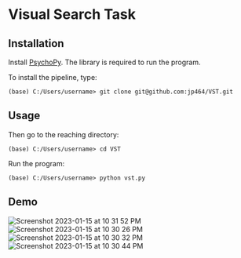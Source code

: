# Visual Search Task

## Installation
Install [PsychoPy](https://www.psychopy.org/). The library is required to run the program. 

To install the pipeline, type:
```
(base) C:/Users/username> git clone git@github.com:jp464/VST.git
```  
## Usage

Then go to the reaching directory:
```
(base) C:/Users/username> cd VST
```  
Run the program:
```
(base) C:/Users/username> python vst.py
```
## Demo
![Screenshot 2023-01-15 at 10 31 52 PM](https://user-images.githubusercontent.com/69807527/212593162-0c9776c4-dedf-469f-8df8-3a9fdc96449c.png)
![Screenshot 2023-01-15 at 10 30 26 PM](https://user-images.githubusercontent.com/69807527/212593173-7ba0daca-e301-4ba0-8c9d-4eb4947e8a6e.png)
![Screenshot 2023-01-15 at 10 30 32 PM](https://user-images.githubusercontent.com/69807527/212593175-9dcc2e4b-2763-4f2f-be04-5ab80e3b3977.png)
![Screenshot 2023-01-15 at 10 30 44 PM](https://user-images.githubusercontent.com/69807527/212593177-395ef57b-10ac-46d6-b239-183e611183ca.png)
